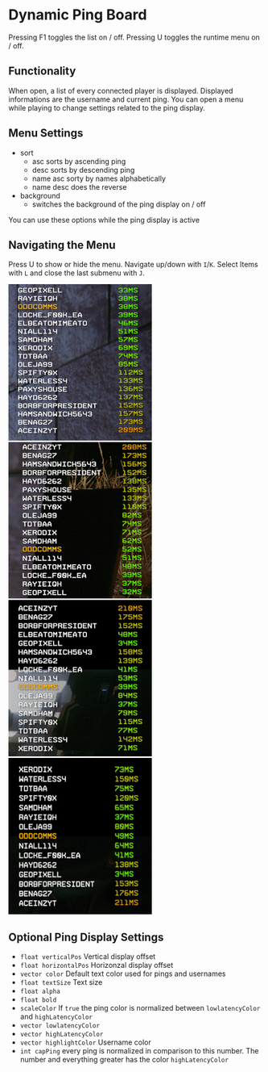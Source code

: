 # Dynamic Ping Board
Pressing F1 toggles the list on / off.
Pressing U toggles the runtime menu on / off.
## Functionality
When open, a list of every connected player is displayed. Displayed informations are the username and current ping.
You can open a menu while playing to change settings related to the ping display.

## Menu Settings
* sort
    + asc sorts by ascending ping
    + desc sorts by descending ping
    + name asc sorty by names alphabetically
    + name desc does the reverse
* background
    + switches the background of the ping display on / off

You can use these options while the ping display is active

## Navigating the Menu
Press U to show or hide the menu. Navigate up/down with `I`/`K`. Select Items with `L` and close the last submenu with `J`.

![ping_ascending](https://raw.githubusercontent.com/uniboi/DynamicPingBoard/master/mod/images/ping_ascending.png)
![ping_descedning](https://raw.githubusercontent.com/uniboi/DynamicPingBoard/master/mod/images/ping_descending.png)
![names_ascending](https://raw.githubusercontent.com/uniboi/DynamicPingBoard/master/mod/images/names_ascending.png)
![names_descending](https://raw.githubusercontent.com/uniboi/DynamicPingBoard/master/mod/images/names_descending.png)

## Optional Ping Display Settings
* `float verticalPos` Vertical display offset
* `float horizontalPos` Horizonzal display offset
* `vector color` Default text color used for pings and usernames
* `float textSize` Text size
* `float alpha`
* `float bold`
* `scaleColor` If `true` the ping color is normalized between `lowlatencyColor` and `highLatencyColor`
* `vector lowlatencyColor`
* `vector highLatencyColor`
* `vector highlightColor` Username color
* `int capPing` every ping is normalized in comparison to this number. The number and everything greater has the color `highLatencyColor`